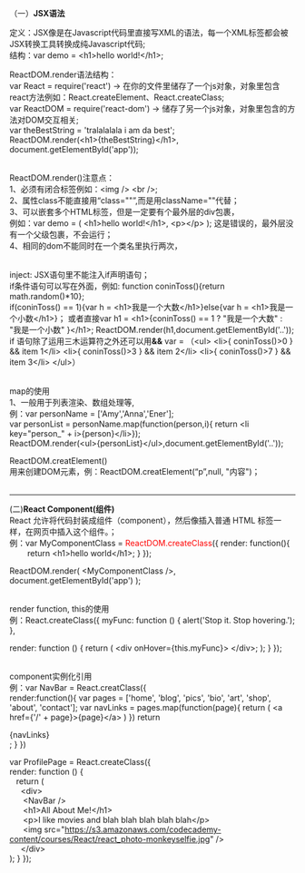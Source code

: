 （一）<strong>JSX语法</strong>

定义：JSX像是在Javascript代码里直接写XML的语法，每一个XML标签都会被JSX转换工具转换成纯Javascript代码;<br>
结构：var demo = \<h1\>hello world!\</h1\>;

ReactDOM.render语法结构：<br>
var React = require('react') -> 在你的文件里储存了一个js对象，对象里包含react方法例如：React.createElement、React.createClass;<br>
var ReactDOM = require('react-dom') -> 储存了另一个js对象，对象里包含的方法对DOM交互相关;<br>
var theBestString = 'tralalalala i am da best';<br>
ReactDOM.render(\<h1\>{theBestString}\</h1\>, document.getElementById('app'));<br><br>


ReactDOM.render()注意点：<br>
1、必须有闭合标签例如：\<img /\> \<br /\>;<br>
2、属性class不能直接用“class=""”,而是用className=""代替；<br>
3、可以嵌套多个HTML标签，但是一定要有个最外层的div包裹，<br>
例如：var demo = (
        \<h1\>hello world!\</h1\>,
        \<p\>\</p\>
      );
  这是错误的，最外层没有一个父级包裹，不会运行；<br>
4、相同的dom不能同时在一个类名里执行两次，<br><br>

inject:
JSX语句里不能注入if声明语句；<br>
if条件语句可以写在外面，例如: function coninToss(){return math.random()*10};            
if(coninToss() == 1){var h = \<h1\>我是一个大数\</h1\>}else{var h = \<h1\>我是一个小数\</h1\>}；
或者直接var h1 = \<h1\>{coninToss() == 1 ? "我是一个大数" : "我是一个小数"  }\</h1\>;
ReactDOM.render(h1,document.getElementById('..'));<br>
if 语句除了运用三木运算符之外还可以用<strong>&&</strong>
var = （\<ul\>
  \<li\>{ coninToss()>0 } && item 1\</li\>
  \<li\>{ coninToss()>3 } && item 2\</li\>
  \<li\>{ coninToss()>7 } && item 3\</li\>
\</ul\>）<br /><br />
 
 map的使用<br>
 1、一般用于列表渲染、数组处理等,<br>
 例：var personName = ['Amy','Anna','Ener'];<br>
var personList = personName.map(function(person,i){ return \<li key="person_" + i\>{person}\</li\>});<br>
 ReactDOM.render(\<ul\>{personList}\</ul\>,document.getElementById('..'));<br>
 
 ReactDOM.creatElement()<br>
 用来创建DOM元素，例：ReactDOM.creatElement(“p”,null, "内容")；<br><br><hr>
 
 (二)<strong>React Component(组件)</strong><br>
 React 允许将代码封装成组件（component），然后像插入普通 HTML 标签一样，在网页中插入这个组件。；<br>
 例：var MyComponentClass = <span style="color:red;">ReactDOM.createClass</span>({
          render: function(){
            return \<h1\>hello world\</h1\>;
         }
     });<br>

ReactDOM.render(
   \<MyComponentClass /\>,
    document.getElementById('app')
);<br><br>

render function, this的使用<br>
例：React.createClass({
  myFunc: function () {
    alert('Stop it.  Stop hovering.');
  },<br>

  render: function () {
    return (
      \<div onHover={this.myFunc}\>
      \</div\>;
    );
  }
});<br><br>

component实例化引用<br>
例：var NavBar = React.creatClass({<br>
      render:function(){
        var pages = ['home', 'blog', 'pics', 'bio', 'art', 'shop', 'about', 'contact'];
        var navLinks = pages.map(function(page){
             return (
                \<a  href={'/' + page}\>{page}\</a\>
             )
        })
        return <nav>{navLinks}</nav>;
      }
  })<br>
  
  var ProfilePage = React.createClass({<br>
  render: function () {<br>
   &nbsp;&nbsp; return (<br>
    &nbsp;&nbsp; &nbsp;&nbsp;\<div\><br>
    &nbsp;&nbsp; &nbsp;&nbsp;&nbsp;\<NavBar /\><br>
    &nbsp;&nbsp; &nbsp;&nbsp;&nbsp;\<h1\>All About Me!\</h1\><br>
    &nbsp;&nbsp; &nbsp;&nbsp;&nbsp;\<p\>I like movies and blah blah blah blah blah\</p\><br>
    &nbsp;&nbsp; &nbsp;&nbsp;&nbsp;\<img src="https://s3.amazonaws.com/codecademy-content/courses/React/react_photo-monkeyselfie.jpg" /\><br>
    &nbsp;&nbsp; &nbsp;&nbsp;\</div\><br>
    );
  }
});


